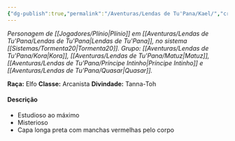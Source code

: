 ```yaml
---
{"dg-publish":true,"permalink":"/Aventuras/Lendas de Tu'Pana/Kael/","created":"2025-10-14T10:49:45.016-03:00"}
---
```


*Personagem de [[Jogadores/Plínio\|Plínio]] em [[Aventuras/Lendas de Tu'Pana/Lendas de Tu'Pana\|Lendas de Tu'Pana]], no sistema [[Sistemas/Tormenta20\|Tormenta20]].*
*Grupo: [[Aventuras/Lendas de Tu'Pana/Kora\|Kora]], [[Aventuras/Lendas de Tu'Pana/Matuz\|Matuz]], [[Aventuras/Lendas de Tu'Pana/Príncipe Intinho\|Príncipe Intinho]] e [[Aventuras/Lendas de Tu'Pana/Quasar\|Quasar]].*

**Raça:** Elfo
**Classe:** Arcanista
**Divindade:** Tanna-Toh
#### Descrição
- Estudioso ao máximo
- Misterioso
- Capa longa preta com manchas vermelhas pelo corpo